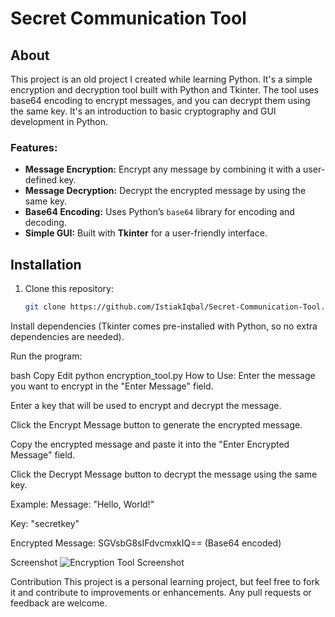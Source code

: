 # Secret Communication Tool

## About
This project is an old project I created while learning Python. It's a simple encryption and decryption tool built with Python and Tkinter. The tool uses base64 encoding to encrypt messages, and you can decrypt them using the same key. It's an introduction to basic cryptography and GUI development in Python.

### Features:
- **Message Encryption:** Encrypt any message by combining it with a user-defined key.
- **Message Decryption:** Decrypt the encrypted message by using the same key.
- **Base64 Encoding:** Uses Python’s `base64` library for encoding and decoding.
- **Simple GUI:** Built with **Tkinter** for a user-friendly interface.

## Installation

1. Clone this repository:
   ```bash
   git clone https://github.com/IstiakIqbal/Secret-Communication-Tool.git
Install dependencies (Tkinter comes pre-installed with Python, so no extra dependencies are needed).

Run the program:

bash
Copy
Edit
python encryption_tool.py
How to Use:
Enter the message you want to encrypt in the "Enter Message" field.

Enter a key that will be used to encrypt and decrypt the message.

Click the Encrypt Message button to generate the encrypted message.

Copy the encrypted message and paste it into the "Enter Encrypted Message" field.

Click the Decrypt Message button to decrypt the message using the same key.

Example:
Message: "Hello, World!"

Key: "secretkey"

Encrypted Message: SGVsbG8sIFdvcmxkIQ== (Base64 encoded)

Screenshot
![Encryption Tool Screenshot](https://github.com/IstiakIqbal/Secret-Communication-Tool/blob/main/Secret%20communication.png?raw=true)

Contribution
This project is a personal learning project, but feel free to fork it and contribute to improvements or enhancements. Any pull requests or feedback are welcome.
